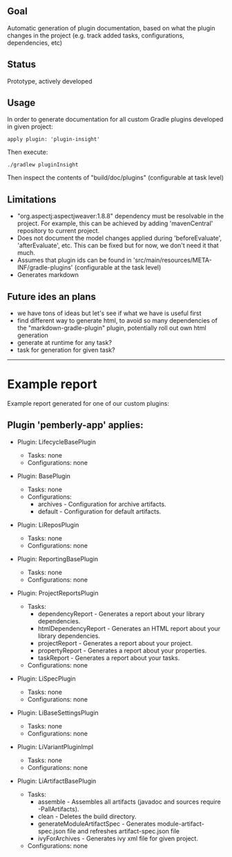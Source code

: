 ## Goal

Automatic generation of plugin documentation, based on what the plugin changes in the project (e.g. track added tasks, configurations, dependencies, etc)

## Status

Prototype, actively developed

## Usage

In order to generate documentation for all custom Gradle plugins developed in given project:

    apply plugin: 'plugin-insight'

Then execute:

    ./gradlew pluginInsight

Then inspect the contents of "build/doc/plugins" (configurable at task level)

## Limitations

 - "org.aspectj:aspectjweaver:1.8.8" dependency must be resolvable in the project.
 For example, this can be achieved by adding 'mavenCentral' repository to current project.
 - Does not document the model changes applied during 'beforeEvaluate', 'afterEvaluate', etc.
This can be fixed but for now, we don't need it that much.
 - Assumes that plugin ids can be found in 'src/main/resources/META-INF/gradle-plugins' (configurable at the task level)
 - Generates markdown

## Future ides an plans

 - we have tons of ideas but let's see if what we have is useful first
 - find different way to generate html, to avoid so many dependencies of the "markdown-gradle-plugin" plugin,
    potentially roll out own html generation
 - generate at runtime for any task?
 - task for generation for given task?

----

# Example report

Example report generated for one of our custom plugins:

## Plugin 'pemberly-app' applies: ##

* Plugin: LifecycleBasePlugin
   * Tasks: none
   * Configurations: none

* Plugin: BasePlugin
   * Tasks: none
   * Configurations:
      - archives - Configuration for archive artifacts.
      - default - Configuration for default artifacts.

* Plugin: LiReposPlugin
   * Tasks: none
   * Configurations: none

* Plugin: ReportingBasePlugin
   * Tasks: none
   * Configurations: none

* Plugin: ProjectReportsPlugin
   * Tasks:
      - dependencyReport - Generates a report about your library dependencies.
      - htmlDependencyReport - Generates an HTML report about your library dependencies.
      - projectReport - Generates a report about your project.
      - propertyReport - Generates a report about your properties.
      - taskReport - Generates a report about your tasks.
   * Configurations: none

* Plugin: LiSpecPlugin
   * Tasks: none
   * Configurations: none

* Plugin: LiBaseSettingsPlugin
   * Tasks: none
   * Configurations: none

* Plugin: LiVariantPluginImpl
   * Tasks: none
   * Configurations: none

* Plugin: LiArtifactBasePlugin
   * Tasks:
      - assemble - Assembles all artifacts (javadoc and sources require -PallArtifacts).
      - clean - Deletes the build directory.
      - generateModuleArtifactSpec - Generates module-artifact-spec.json file and refreshes artifact-spec.json file
      - ivyForArchives - Generates ivy xml file for given project.
   * Configurations: none
